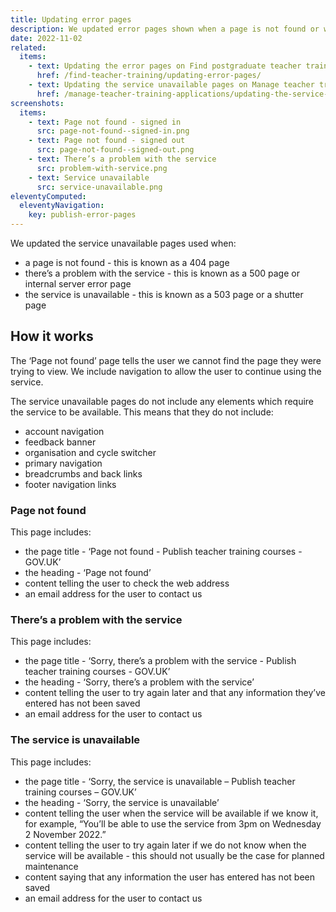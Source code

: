 ```yaml
---
title: Updating error pages
description: We updated error pages shown when a page is not found or when there is a problem with the service
date: 2022-11-02
related:
  items:
    - text: Updating the error pages on Find postgraduate teacher training
      href: /find-teacher-training/updating-error-pages/
    - text: Updating the service unavailable pages on Manage teacher training applications
      href: /manage-teacher-training-applications/updating-the-service-unavailable-pages/
screenshots:
  items:
    - text: Page not found - signed in
      src: page-not-found--signed-in.png
    - text: Page not found - signed out
      src: page-not-found--signed-out.png
    - text: There’s a problem with the service
      src: problem-with-service.png
    - text: Service unavailable
      src: service-unavailable.png
eleventyComputed:
  eleventyNavigation:
    key: publish-error-pages
---
```


We updated the service unavailable pages used when:

- a page is not found - this is known as a 404 page
- there’s a problem with the service - this is known as a 500 page or internal server error page
- the service is unavailable - this is known as a 503 page or a shutter page

## How it works

The ‘Page not found’ page tells the user we cannot find the page they were trying to view. We include navigation to allow the user to continue using the service.

The service unavailable pages do not include any elements which require the service to be available. This means that they do not include:

- account navigation
- feedback banner
- organisation and cycle switcher
- primary navigation
- breadcrumbs and back links
- footer navigation links

### Page not found

This page includes:

- the page title - ‘Page not found - Publish teacher training courses - GOV.UK’
- the heading - ‘Page not found’
- content telling the user to check the web address
- an email address for the user to contact us

### There’s a problem with the service

This page includes:

- the page title - ‘Sorry, there’s a problem with the service - Publish teacher training courses - GOV.UK’
- the heading - ‘Sorry, there’s a problem with the service’
- content telling the user to try again later and that any information they’ve entered has not been saved
- an email address for the user to contact us

### The service is unavailable

This page includes:

- the page title - ‘Sorry, the service is unavailable – Publish teacher training courses – GOV.UK’
- the heading - ‘Sorry, the service is unavailable’
- content telling the user when the service will be available if we know it, for example, “You’ll be able to use the service from 3pm on Wednesday 2 November 2022.”
- content telling the user to try again later if we do not know when the service will be available - this should not usually be the case for planned maintenance
- content saying that any information the user has entered has not been saved
- an email address for the user to contact us
